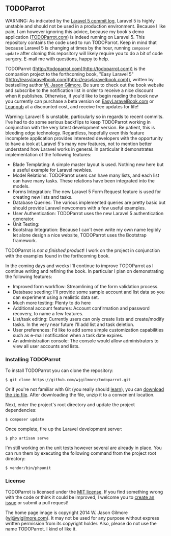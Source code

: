 ## TODOParrot

WARNING: As indicated by the [Laravel 5 commit log](https://github.com/laravel/laravel/commits/develop), Laravel 5 is highly unstable and should not be used in a production environment. Because I like pain, I am however ignoring this advice, because my book's demo application ([TODOParrot.com](http://todoparrot.com/)) is indeed running on Laravel 5. This repository contains the code used to run TODOParrot. Keep in mind that because Laravel 5 is changing at times by the hour, running `composer update` after cloning this repository will likely require you to do a bit of code surgery. E-mail me with questions, happy to help.

TODOParrot ([http://todoparrot.com](http://todoparrot.com)) is the companion project to the forthcoming book, "Easy Laravel 5" ([http://easylaravelbook.com](http://easylaravelbook.com)), written by bestselling author [W. Jason Gilmore](http://wjgilmore.com). Be sure to check out the book website and subscribe to the notification list in order to receive a nice discount when it publishes. Otherwise, if you'd like to begin reading the book now you currently can purchase a beta version on [EasyLaravelBook.com](http://easylaravelbook.com) or [Leanpub](https://leanpub.com/easylaravel/) at a discounted cost, and receive free updates for life!

Warning: Laravel 5 is unstable, particularly so in regards to recent commits. I've had to do some serious backflips to keep TODOParrot working in conjunction with the very latest development version. Be patient, this is bleeding edge technology. Regardless, hopefully even this feature incomplete application provides interested developers with the opportunity to have a look at Laravel 5's many new features, not to mention better understand how Laravel works in general. In particular it demonstrates implementation of the following features:

* Blade Templating: A simple master layout is used. Nothing new here but a useful example for Laravel newbies.
* Model Relations: TODOParrot users can have many lists, and each list can have many tasks. These relations have been integrated into the models.
* Forms Integration: The new Laravel 5 Form Request feature is used for creating new lists and tasks. 
* Database Queries: The various implemented queries are pretty basic but should provide Laravel newcomers with a few useful examples.
* User Authentication: TODOParrot uses the new Laravel 5 authentication generator.
* Unit Testing:
* Bootstrap Integration: Because I can't even write my own name legibly let alone design a nice website, TODOParrot uses the Bootstrap framework.

TODOParrot is *not a finished product*! I work on the project in conjunction with the examples found in the forthcoming book.

In the coming days and weeks I'll continue to improve TODOParrot as I continue writing and refining the book. In particular I plan on demonstrating the following features:

* Improved form workflow: Streamlining of the form validation process.
* Database seeding: I'll provide some sample account and list data so you can experiment using a realistic data set. 
* Much more testing: Plenty to do here
* Additional account features: Account confirmation and password recovery, to name a few features.
* List/task editing: Currently users can only create lists and create/modify tasks. In the very near future I'll add list and task deletion.
* User preferences: I'd like to add some simple customization capabilities such as e-mail notification when a task date expires.
* An administration console: The console would allow administrators to view all user accounts and lists.

### Installing TODOParrot

To install TODOParrot you can clone the repository:

    $ git clone https://github.com/wjgilmore/todoparrot.git 

Or if you're not familiar with Git (you really should [learn](https://try.github.io)), you can [download the zip file](https://github.com/wjgilmore/todoparrot/archive/master.zip). After downloading the file, unzip it to a convenient location.

Next, enter the project's root directory and update the project dependencies:

    $ composer update

Once complete, fire up the Laravel development server:

    $ php artisan serve

I'm still working on the unit tests however several are already in place. You can run them by executing the following command from the project root directory:

    $ vendor/bin/phpunit

### License

TODOParrot is licensed under the [MIT license](http://opensource.org/licenses/MIT). If you find something wrong with the code or think it could be improved, I welcome you to [create an issue](https://github.com/wjgilmore/todoparrot/issues) or submit a pull request!

The home page image is copyright 2014 W. Jason Gilmore (wj@wjgilmore.com). It may not be used for any purpose without express written permission from its copyright holder. Also, please do not use the name TODOParrot. I kind of like it.
